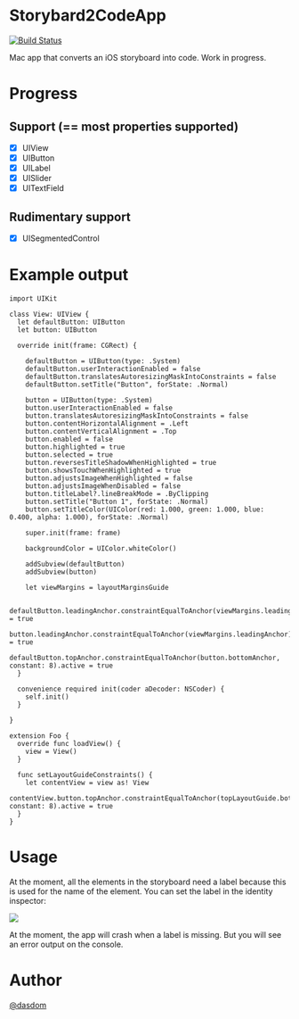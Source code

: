 # Storybard2CodeApp
[![Build Status](https://travis-ci.org/dasdom/Storybard2CodeApp.svg?branch=master)](https://travis-ci.org/dasdom/Storybard2CodeApp)

Mac app that converts an iOS storyboard into code. Work in progress.

# Progress
## Support (== most properties supported)
- [x] UIView
- [x] UIButton
- [x] UILabel
- [x] UISlider
- [x] UITextField

## Rudimentary support
- [x] UISegmentedControl

# Example output
```
import UIKit

class View: UIView {
  let defaultButton: UIButton
  let button: UIButton
  
  override init(frame: CGRect) {
    
    defaultButton = UIButton(type: .System)
    defaultButton.userInteractionEnabled = false
    defaultButton.translatesAutoresizingMaskIntoConstraints = false
    defaultButton.setTitle("Button", forState: .Normal)
    
    button = UIButton(type: .System)
    button.userInteractionEnabled = false
    button.translatesAutoresizingMaskIntoConstraints = false
    button.contentHorizontalAlignment = .Left
    button.contentVerticalAlignment = .Top
    button.enabled = false
    button.highlighted = true
    button.selected = true
    button.reversesTitleShadowWhenHighlighted = true
    button.showsTouchWhenHighlighted = true
    button.adjustsImageWhenHighlighted = false
    button.adjustsImageWhenDisabled = false
    button.titleLabel?.lineBreakMode = .ByClipping
    button.setTitle("Button 1", forState: .Normal)
    button.setTitleColor(UIColor(red: 1.000, green: 1.000, blue: 0.400, alpha: 1.000), forState: .Normal)
    
    super.init(frame: frame)
    
    backgroundColor = UIColor.whiteColor()
    
    addSubview(defaultButton)
    addSubview(button)
    
    let viewMargins = layoutMarginsGuide
    
    defaultButton.leadingAnchor.constraintEqualToAnchor(viewMargins.leadingAnchor).active = true
    button.leadingAnchor.constraintEqualToAnchor(viewMargins.leadingAnchor).active = true
    defaultButton.topAnchor.constraintEqualToAnchor(button.bottomAnchor, constant: 8).active = true
  }
  
  convenience required init(coder aDecoder: NSCoder) {
    self.init()
  }
  
}

extension Foo {
  override func loadView() {
    view = View()
  }
  
  func setLayoutGuideConstraints() {
    let contentView = view as! View
    contentView.button.topAnchor.constraintEqualToAnchor(topLayoutGuide.bottomAnchor, constant: 8).active = true
  }
}
```

# Usage
At the moment, all the elements in the storyboard need a label because this is used for the name of the element. You can set the label in the identity inspector:

![](https://raw.githubusercontent.com/dasdom/Storybard2CodeApp/master/screenshots/setting_label.png)

At the moment, the app will crash when a label is missing. But you will see an error output on the console.

# Author
[@dasdom](https://twitter.com/dasdom)
